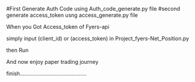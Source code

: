 #First Generate Auth Code using Auth_code_generate.py file 
#second generate access_token usng access_generate.py file

When you Got Access_token of Fyers-api

simply input (client_id) or (access_token) in Project_fyers-Net_Position.py

then Run

And now enjoy paper trading journey


finish............................................

